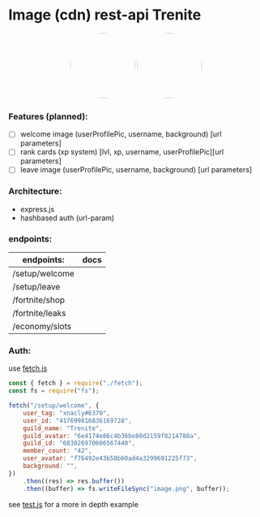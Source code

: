 # Image (cdn) rest-api Trenite

<p align="center">
    <img style="border-radius: 100px" width="128" height="128" src="https://avatars0.githubusercontent.com/u/47723417?s=460&amp;u=10c488f1c4e0644b839df15ecefbfef2a9869305&amp;v=4">
    <img style="border-radius: 100px" width="128" height="128" src="https://github.com/flam3rboy.png">
</p>

### Features (planned):

-   [ ] welcome image (userProfilePic, username, background) [url parameters]
-   [ ] rank cards (xp system) [lvl, xp, username, userProfilePic][url parameters]
-   [ ] leave image (userProfilePic, username, background) [url parameters]

### Architecture:

-   express.js
-   hashbased auth (url-param)

### endpoints:

| endpoints:     | docs |
| -------------- | ---- |
| /setup/welcome |      |
| /setup/leave   |      |
| /fortnite/shop |      |
| /fortnite/leaks |      |
| /economy/slots |      |


### Auth:

use [fetch.js](https://github.com/Trenite/image-manipulation-api/blob/master/fetch.js)

```js
const { fetch } = require("./fetch");
const fs = require("fs");

fetch("/setup/welcome", {
	user_tag: "xnacly#6370",
	user_id: "417699816836169728",
	guild_name: "Trenite",
	guild_avatar: "6e4174e86c4b36be80d2159f8214788a",
	guild_id: "683026970606567440",
	member_count: "42",
	user_avatar: "f76492e43b50b60ad4a3299691225f73",
	background: "",
})
	.then((res) => res.buffer())
	.then((buffer) => fs.writeFileSync("image.png", buffer));
```

see [test.js](https://github.com/Trenite/image-manipulation-api/blob/master/test.js) for a more in depth example
